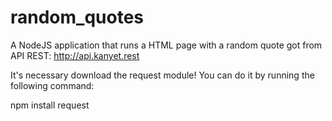 # random_quotes
A NodeJS application that runs a HTML page with a random quote got from API REST: http://api.kanyet.rest

It's necessary download the request module! You can do it by running the following command:

npm install request
